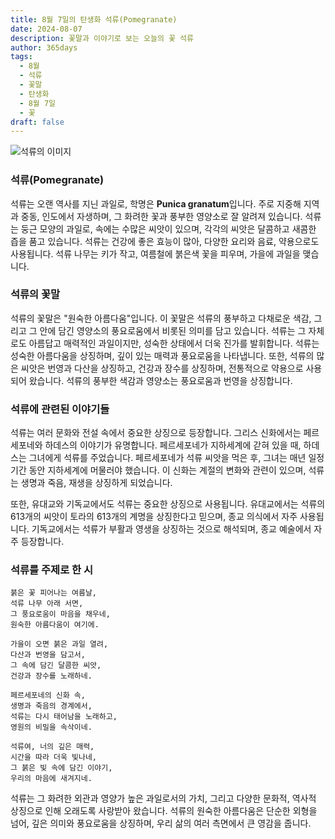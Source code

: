 ```yaml
---
title: 8월 7일의 탄생화 석류(Pomegranate)
date: 2024-08-07
description: 꽃말과 이야기로 보는 오늘의 꽃 석류
author: 365days
tags:
  - 8월
  - 석류
  - 꽃말
  - 탄생화
  - 8월 7일
  - 꽃
draft: false
---
```



![석류의 이미지](https://cdn.pixabay.com/photo/2012/09/30/02/58/flowers-58556_640.jpg#center)


### 석류(Pomegranate)

석류는 오랜 역사를 지닌 과일로, 학명은 **Punica granatum**입니다. 주로 지중해 지역과 중동, 인도에서 자생하며, 그 화려한 꽃과 풍부한 영양소로 잘 알려져 있습니다. 석류는 둥근 모양의 과일로, 속에는 수많은 씨앗이 있으며, 각각의 씨앗은 달콤하고 새콤한 즙을 품고 있습니다. 석류는 건강에 좋은 효능이 많아, 다양한 요리와 음료, 약용으로도 사용됩니다. 석류 나무는 키가 작고, 여름철에 붉은색 꽃을 피우며, 가을에 과일을 맺습니다.

### 석류의 꽃말

석류의 꽃말은 "원숙한 아름다움"입니다. 이 꽃말은 석류의 풍부하고 다채로운 색감, 그리고 그 안에 담긴 영양소의 풍요로움에서 비롯된 의미를 담고 있습니다. 석류는 그 자체로도 아름답고 매력적인 과일이지만, 성숙한 상태에서 더욱 진가를 발휘합니다. 석류는 성숙한 아름다움을 상징하며, 깊이 있는 매력과 풍요로움을 나타냅니다. 또한, 석류의 많은 씨앗은 번영과 다산을 상징하고, 건강과 장수를 상징하며, 전통적으로 약용으로 사용되어 왔습니다. 석류의 풍부한 색감과 영양소는 풍요로움과 번영을 상징합니다.

### 석류에 관련된 이야기들

석류는 여러 문화와 전설 속에서 중요한 상징으로 등장합니다. 그리스 신화에서는 페르세포네와 하데스의 이야기가 유명합니다. 페르세포네가 지하세계에 갇혀 있을 때, 하데스는 그녀에게 석류를 주었습니다. 페르세포네가 석류 씨앗을 먹은 후, 그녀는 매년 일정 기간 동안 지하세계에 머물러야 했습니다. 이 신화는 계절의 변화와 관련이 있으며, 석류는 생명과 죽음, 재생을 상징하게 되었습니다.

또한, 유대교와 기독교에서도 석류는 중요한 상징으로 사용됩니다. 유대교에서는 석류의 613개의 씨앗이 토라의 613개의 계명을 상징한다고 믿으며, 종교 의식에서 자주 사용됩니다. 기독교에서는 석류가 부활과 영생을 상징하는 것으로 해석되며, 종교 예술에서 자주 등장합니다.

### 석류를 주제로 한 시

	붉은 꽃 피어나는 여름날, 
	석류 나무 아래 서면,
	그 풍요로움이 마음을 채우네,
	원숙한 아름다움이 여기에.
	
	가을이 오면 붉은 과일 열려,
	다산과 번영을 담고서,
	그 속에 담긴 달콤한 씨앗,
	건강과 장수를 노래하네.
	
	페르세포네의 신화 속,
	생명과 죽음의 경계에서,
	석류는 다시 태어남을 노래하고,
	영원의 비밀을 속삭이네.
	
	석류여, 너의 깊은 매력,
	시간을 따라 더욱 빛나네,
	그 붉은 빛 속에 담긴 이야기,
	우리의 마음에 새겨지네.

석류는 그 화려한 외관과 영양가 높은 과일로서의 가치, 그리고 다양한 문화적, 역사적 상징으로 인해 오래도록 사랑받아 왔습니다. 석류의 원숙한 아름다움은 단순한 외형을 넘어, 깊은 의미와 풍요로움을 상징하며, 우리 삶의 여러 측면에서 큰 영감을 줍니다.